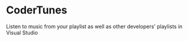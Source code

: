 CoderTunes
==========

Listen to music from your playlist as well as other developers' playlists in Visual Studio

